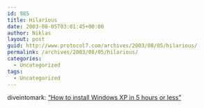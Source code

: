 ```yaml
---
id: 985
title: Hilarious
date: 2003-08-05T03:01:45+00:00
author: Niklas
layout: post
guid: http://www.protocol7.com/archives/2003/08/05/hilarious/
permalink: /archives/2003/08/05/hilarious/
categories:
  - Uncategorized
tags:
  - Uncategorized
---
```

<div class='microid-a12ed319c1aa215f4657aba27729d46d80042d9c'>
  <p>
    diveintomark: <a href="http://diveintomark.org/archives/2003/08/04/xp">&#8220;How to install Windows XP in 5 hours or less&#8221;</a>
  </p>
</div>